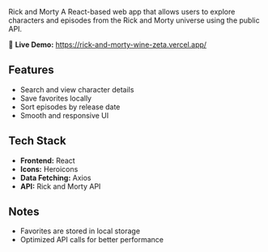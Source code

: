Rick and Morty 
A React-based web app that allows users to explore characters and episodes from the Rick and Morty universe using the public API.


🚀 **Live Demo:**   https://rick-and-morty-wine-zeta.vercel.app/

## Features  
- Search and view character details  
- Save favorites locally  
- Sort episodes by release date  
- Smooth and responsive UI  

## Tech Stack  
- **Frontend:** React  
- **Icons:** Heroicons  
- **Data Fetching:** Axios  
- **API:** Rick and Morty API  

## Notes  
- Favorites are stored in local storage  
- Optimized API calls for better performance
